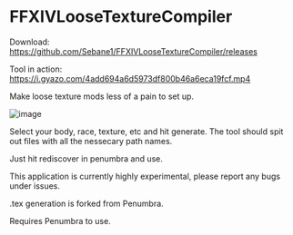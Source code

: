# FFXIVLooseTextureCompiler

Download: https://github.com/Sebane1/FFXIVLooseTextureCompiler/releases

Tool in action: https://i.gyazo.com/4add694a6d5973df800b46a6eca19fcf.mp4

Make loose texture mods less of a pain to set up.

![image](https://i.gyazo.com/184de5794ad0a74812d452d6e472374d.png)

Select your body, race, texture, etc and hit generate. The tool should spit out files with all the nessecary path names.

Just hit rediscover in penumbra and use.

This application is currently highly experimental, please report any bugs under issues.

.tex generation is forked from Penumbra.

Requires Penumbra to use.
